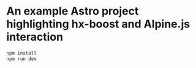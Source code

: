 # An example Astro project highlighting hx-boost and Alpine.js interaction

```sh
npm install
npm run dev
```
